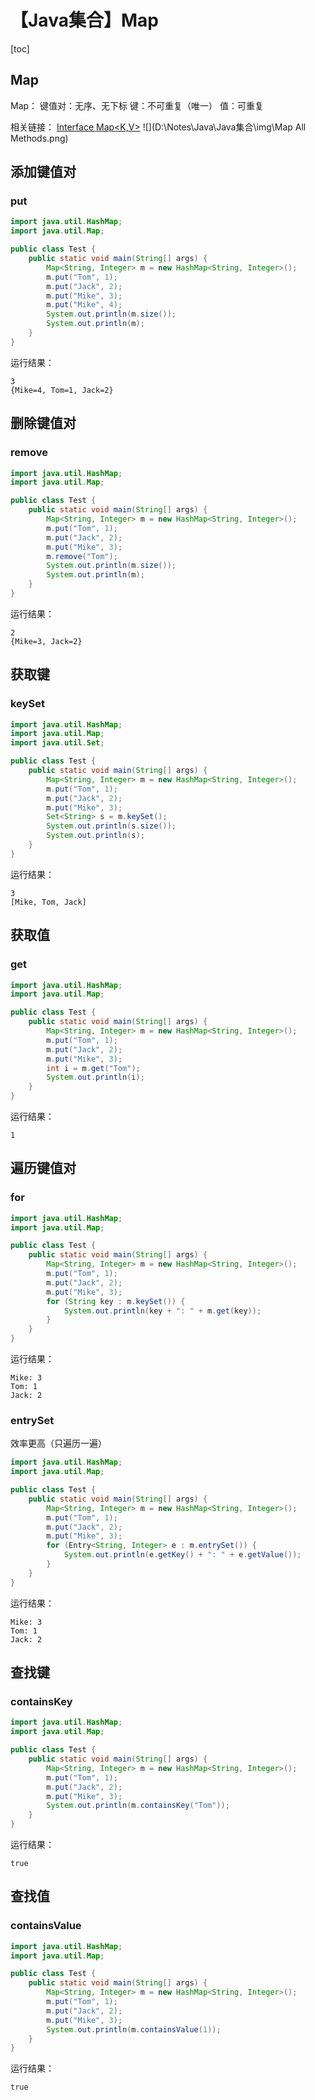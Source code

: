 # 【Java集合】Map



[toc]



## Map

Map：
	键值对：无序、无下标
		键：不可重复（唯一）
		值：可重复

相关链接：
[Interface Map<K,V>](https://docs.oracle.com/javase/8/docs/api/java/util/Map.html)
![](D:\Notes\Java\Java集合\img\Map All Methods.png)



## 添加键值对

### put

```java
import java.util.HashMap;
import java.util.Map;

public class Test {
	public static void main(String[] args) {
		Map<String, Integer> m = new HashMap<String, Integer>();
		m.put("Tom", 1);
		m.put("Jack", 2);
		m.put("Mike", 3);
		m.put("Mike", 4);
		System.out.println(m.size());
		System.out.println(m);
	}
}
```

运行结果：

```
3
{Mike=4, Tom=1, Jack=2}
```



## 删除键值对

### remove

```java
import java.util.HashMap;
import java.util.Map;

public class Test {
	public static void main(String[] args) {
		Map<String, Integer> m = new HashMap<String, Integer>();
		m.put("Tom", 1);
		m.put("Jack", 2);
		m.put("Mike", 3);
		m.remove("Tom");
		System.out.println(m.size());
		System.out.println(m);
	}
}
```

运行结果：

```
2
{Mike=3, Jack=2}
```



## 获取键

### keySet

```java
import java.util.HashMap;
import java.util.Map;
import java.util.Set;

public class Test {
	public static void main(String[] args) {
		Map<String, Integer> m = new HashMap<String, Integer>();
		m.put("Tom", 1);
		m.put("Jack", 2);
		m.put("Mike", 3);
		Set<String> s = m.keySet();
		System.out.println(s.size());
		System.out.println(s);
	}
}
```

运行结果：

```
3
[Mike, Tom, Jack]
```



## 获取值

### get

```java
import java.util.HashMap;
import java.util.Map;

public class Test {
	public static void main(String[] args) {
		Map<String, Integer> m = new HashMap<String, Integer>();
		m.put("Tom", 1);
		m.put("Jack", 2);
		m.put("Mike", 3);
		int i = m.get("Tom");
		System.out.println(i);
	}
}
```

运行结果：

```
1
```



## 遍历键值对

### for

```java
import java.util.HashMap;
import java.util.Map;

public class Test {
	public static void main(String[] args) {
		Map<String, Integer> m = new HashMap<String, Integer>();
		m.put("Tom", 1);
		m.put("Jack", 2);
		m.put("Mike", 3);
		for (String key : m.keySet()) {
			System.out.println(key + ": " + m.get(key));
		}
	}
}
```

运行结果：

```
Mike: 3
Tom: 1
Jack: 2
```



### entrySet

效率更高（只遍历一遍）

```java
import java.util.HashMap;
import java.util.Map;

public class Test {
	public static void main(String[] args) {
		Map<String, Integer> m = new HashMap<String, Integer>();
		m.put("Tom", 1);
		m.put("Jack", 2);
		m.put("Mike", 3);
		for (Entry<String, Integer> e : m.entrySet()) {
			System.out.println(e.getKey() + ": " + e.getValue());
		}
	}
}
```

运行结果：

```
Mike: 3
Tom: 1
Jack: 2
```



## 查找键

### containsKey

```java
import java.util.HashMap;
import java.util.Map;

public class Test {
	public static void main(String[] args) {
		Map<String, Integer> m = new HashMap<String, Integer>();
		m.put("Tom", 1);
		m.put("Jack", 2);
		m.put("Mike", 3);
		System.out.println(m.containsKey("Tom"));
	}
}
```

运行结果：

```
true
```



## 查找值

### containsValue

```java
import java.util.HashMap;
import java.util.Map;

public class Test {
	public static void main(String[] args) {
		Map<String, Integer> m = new HashMap<String, Integer>();
		m.put("Tom", 1);
		m.put("Jack", 2);
		m.put("Mike", 3);
		System.out.println(m.containsValue(1));
	}
}
```

运行结果：

```
true
```

